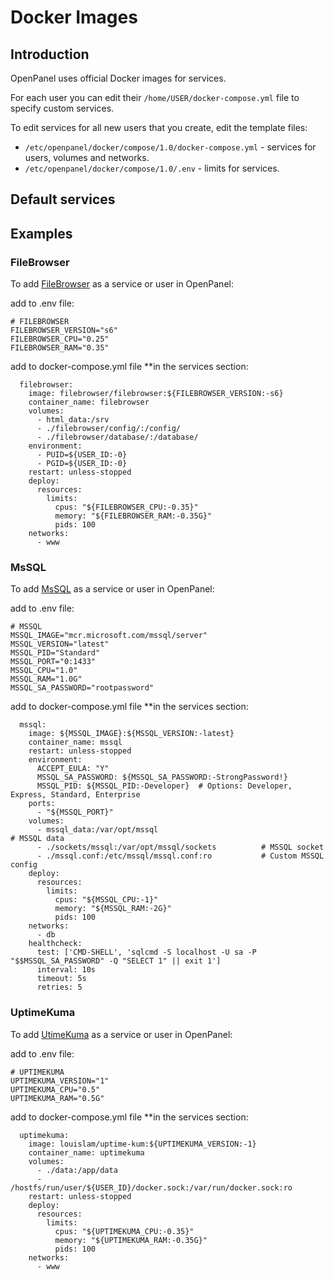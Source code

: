 # Docker Images

## Introduction

OpenPanel uses official Docker images for services.

For each user you can edit their `/home/USER/docker-compose.yml` file to specify custom services.

To edit services for all new users that you create, edit the template files:

- `/etc/openpanel/docker/compose/1.0/docker-compose.yml` - services for users, volumes and networks.
- `/etc/openpanel/docker/compose/1.0/.env` - limits for services.

## Default services


## Examples


### FileBrowser

To add [FileBrowser](https://github.com/filebrowser/filebrowser) as a service or user in OpenPanel:

add to .env file:

```
# FILEBROWSER
FILEBROWSER_VERSION="s6"
FILEBROWSER_CPU="0.25"
FILEBROWSER_RAM="0.35"
```

add to docker-compose.yml file **in the services section:

```
  filebrowser:
    image: filebrowser/filebrowser:${FILEBROWSER_VERSION:-s6}
    container_name: filebrowser
    volumes:
      - html_data:/srv
      - ./filebrowser/config/:/config/
      - ./filebrowser/database/:/database/
    environment:
      - PUID=${USER_ID:-0}
      - PGID=${USER_ID:-0}
    restart: unless-stopped
    deploy:
      resources:
        limits:
          cpus: "${FILEBROWSER_CPU:-0.35}"
          memory: "${FILEBROWSER_RAM:-0.35G}"   
          pids: 100
    networks:
      - www
```

### MsSQL

To add [MsSQL](https://hub.docker.com/r/microsoft/mssql-server) as a service or user in OpenPanel:

add to .env file:

```
# MSSQL
MSSQL_IMAGE="mcr.microsoft.com/mssql/server"
MSSQL_VERSION="latest"
MSSQL_PID="Standard"
MSSQL_PORT="0:1433"
MSSQL_CPU="1.0"
MSSQL_RAM="1.0G"
MSSQL_SA_PASSWORD="rootpassword"
```

add to docker-compose.yml file **in the services section:

```
  mssql:
    image: ${MSSQL_IMAGE}:${MSSQL_VERSION:-latest}
    container_name: mssql
    restart: unless-stopped
    environment:
      ACCEPT_EULA: "Y"
      MSSQL_SA_PASSWORD: ${MSSQL_SA_PASSWORD:-StrongPassword!}
      MSSQL_PID: ${MSSQL_PID:-Developer}  # Options: Developer, Express, Standard, Enterprise
    ports:
      - "${MSSQL_PORT}"
    volumes:
      - mssql_data:/var/opt/mssql                                      # MSSQL data
      - ./sockets/mssql:/var/opt/mssql/sockets          # MSSQL socket
      - ./mssql.conf:/etc/mssql/mssql.conf:ro           # Custom MSSQL config
    deploy:
      resources:
        limits:
          cpus: "${MSSQL_CPU:-1}"
          memory: "${MSSQL_RAM:-2G}"
          pids: 100
    networks:
      - db
    healthcheck:
      test: ['CMD-SHELL', 'sqlcmd -S localhost -U sa -P "$$MSSQL_SA_PASSWORD" -Q "SELECT 1" || exit 1']
      interval: 10s
      timeout: 5s
      retries: 5

```


### UptimeKuma

To add [UtimeKuma](https://github.com/louislam/uptime-kuma) as a service or user in OpenPanel:

add to .env file:

```
# UPTIMEKUMA
UPTIMEKUMA_VERSION="1"
UPTIMEKUMA_CPU="0.5"
UPTIMEKUMA_RAM="0.5G"
```

add to docker-compose.yml file **in the services section:

```
  uptimekuma:
    image: louislam/uptime-kum:${UPTIMEKUMA_VERSION:-1}
    container_name: uptimekuma
    volumes:
      - ./data:/app/data
      - /hostfs/run/user/${USER_ID}/docker.sock:/var/run/docker.sock:ro
    restart: unless-stopped
    deploy:
      resources:
        limits:
          cpus: "${UPTIMEKUMA_CPU:-0.35}"
          memory: "${UPTIMEKUMA_RAM:-0.35G}"   
          pids: 100
    networks:
      - www
```
